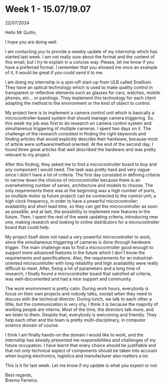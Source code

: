 # Week 1 - 15.07/19.07

22/07/2024

Hello Mr Quitin,

I hope you are doing well.

I am contacting you to provide a weekly update of my internship which has started last week. I am not really sure about the format and the content of this email, but I try to explain in a concise way. Please, let me know if you have a preferred format. I remember that you showed me once an example of it, it would be great if you could send it to me.

I am doing my internship in a spin-off start-up from ULB called Snellium. They have an optical technology which is used to make quality control in transparent or reflective elements such as glasses for cars, watches, mobile phones, etc... or paintings. They implement this technology for each client adapting the method to the environment or the kind of object to control.

My project here is to implement a camera control unit which is basically a microcontroller-based system that should manage camera triggering. So, this week my job was first to do research on camera control system and simultaneous triggering of multiple cameras. I spent two days on it. The challenge of the research consisted in finding the right keywords and finding articles that would explicitly describe their hardware, because most of article were software/method oriented. At the end of the second day, I found three great articles that well described the hardware and was pretty relevant to my project.

After this finding, they asked me to find a microcontroller board to buy and any component I would need. The task was pretty hard and very vague since I didn't have a lot of criteria. The first day consisted in defining criteria to narrow down the choices of microcontroller because there is an overwhelming number of series, architecture and models to choose. The only requirements there was at the beginning was a high number of ports, so multiple motor (a future project) can be connected to the control unit; a high clock frequency, in order to have a powerful microcontroller; availability and short lead time, so they can get the microcontroller as soon as possible; and at last, the possibility to implement new features in the future. Then, I spent the rest of the week updating criteria, introducing new one, making research and looking to online distributors for a microcontroller board that could help. 

My project itself does not need a very powerful microcontroller to work, since the simultaneous triggering of cameras is done through hardware trigger. The main challenge was to find a microcontroller good enough to support more advanced features in the future which I don't know the requirements and specifications. Also, the requirements for an industrial-oriented microcontroller with long reliability and high availability were really difficult to meet. After, fixing a lot of parameters and a long time of research, I finally found a microcontroller board that satisfied all criteria, was well-documented and had a nice support and community.

The work environment is pretty calm. During work hours, everybody is focus on their own projects and nobody talks, except when they need to discuss with the technical director. During lunch, we talk to each other a little, but the communication is very shy, I think it is because the majority of working people are interns. Most of the time, the directors talk more, and we listen to them. Despite that, everybody is welcoming and friendly. They help each other and the team is pretty multi-disciplinary, in computer science domain of course.

I think I am finally hands-on the domain I would like to work, and the internship has already presented me responsibilities and challenges of my future occupation. I have learnt that every choice should be justifiable and that not only technical aspect of components should be taken into account when buying electronics, logistics and manufacturer also matters a lot.

This is it for last week. Let me know if my update is what you expect or not.

Best regards,  
Brenno Ferreira.